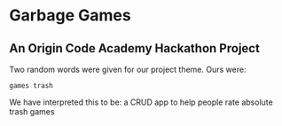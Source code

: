  # Garbage Games
 ## An Origin Code Academy Hackathon Project
 Two random words were given for our project theme. Ours were:  
  ```
  games trash
  ```

 We have interpreted this to be: a CRUD app to help people rate absolute trash games